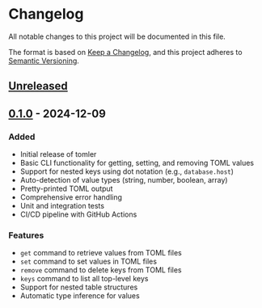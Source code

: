 # Changelog

All notable changes to this project will be documented in this file.

The format is based on [Keep a Changelog](https://keepachangelog.com/en/1.0.0/),
and this project adheres to [Semantic Versioning](https://semver.org/spec/v2.0.0.html).

## [Unreleased]

## [0.1.0] - 2024-12-09

### Added
- Initial release of tomler
- Basic CLI functionality for getting, setting, and removing TOML values
- Support for nested keys using dot notation (e.g., `database.host`)
- Auto-detection of value types (string, number, boolean, array)
- Pretty-printed TOML output
- Comprehensive error handling
- Unit and integration tests
- CI/CD pipeline with GitHub Actions

### Features
- `get` command to retrieve values from TOML files
- `set` command to set values in TOML files
- `remove` command to delete keys from TOML files
- `keys` command to list all top-level keys
- Support for nested table structures
- Automatic type inference for values

[Unreleased]: https://github.com/subnero1/tomler/compare/v0.1.0...HEAD
[0.1.0]: https://github.com/subnero1/tomler/releases/tag/v0.1.0